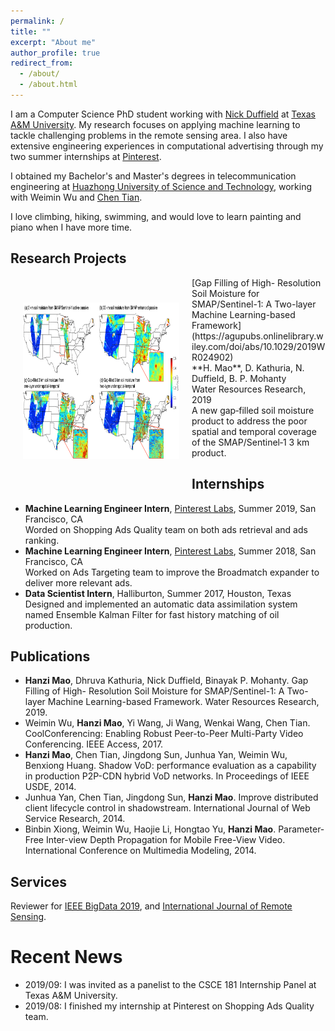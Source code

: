 ```yaml
---
permalink: /
title: ""
excerpt: "About me"
author_profile: true
redirect_from: 
  - /about/
  - /about.html
---
```


I am a Computer Science PhD student working with [Nick Duffield](https://nickduffield.net/) at [Texas A&M University](https://www.tamu.edu/). My research focuses on applying machine learning to tackle challenging problems in the remote sensing area. I also have extensive engineering experiences in computational advertising through my two summer internships at [Pinterest](https://www.pinterest.com/).

I obtained my Bachelor's and Master's degrees in telecommunication engineering at [Huazhong University of Science and Technology](http://english.hust.edu.cn/), working with Weimin Wu and [Chen Tian](https://cs.nju.edu.cn/tianchen/). 

I love climbing, hiking, swimming, and would love to learn painting and piano when I have more time. 

## Research Projects
<img align="left" width="250" height="250" src="/images/Fig22.png" hspace="20" vspace="40">
[Gap Filling of High- Resolution Soil Moisture for SMAP/Sentinel-1: A Two-layer Machine Learning-based Framework](https://agupubs.onlinelibrary.wiley.com/doi/abs/10.1029/2019WR024902)<br/>
**H. Mao**, D. Kathuria, N. Duffield, B. P. Mohanty<br/>
Water Resources Research, 2019<br/>  
A new gap‐filled soil moisture product to address the poor spatial and temporal coverage of the SMAP/Sentinel‐1 3 km product.


## Internships
* **Machine Learning Engineer Intern**, [Pinterest Labs](https://labs.pinterest.com/), Summer 2019, San Francisco, CA<br/>
Worded on Shopping Ads Quality team on both ads retrieval and ads ranking.
* **Machine Learning Engineer Intern**, [Pinterest Labs](https://labs.pinterest.com/), Summer 2018, San Francisco, CA<br/>
Worked on Ads Targeting team to improve the Broadmatch expander to deliver more relevant ads.
* **Data Scientist Intern**, Halliburton, Summer 2017, Houston, Texas<br/>
Designed and implemented an automatic data assimilation system named Ensemble Kalman Filter for fast history matching of oil production. 

## Publications
* **Hanzi Mao**, Dhruva Kathuria, Nick Duffield, Binayak P. Mohanty. Gap Filling of High- Resolution Soil Moisture for SMAP/Sentinel-1: A Two-layer Machine Learning-based Framework. Water Resources Research, 2019.
* Weimin Wu, **Hanzi Mao**, Yi Wang, Ji Wang, Wenkai Wang, Chen Tian. CoolConferencing: Enabling Robust Peer-to-Peer Multi-Party Video Conferencing. IEEE Access, 2017.
* **Hanzi Mao**, Chen Tian, Jingdong Sun, Junhua Yan, Weimin Wu, Benxiong Huang. Shadow VoD: performance evaluation as a capability in production P2P-CDN hybrid VoD networks. In Proceedings of IEEE USDE, 2014.
* Junhua Yan, Chen Tian, Jingdong Sun, **Hanzi Mao**. Improve distributed client lifecycle control in shadowstream. International Journal of Web Service Research, 2014.
* Binbin Xiong, Weimin Wu, Haojie Li, Hongtao Yu, **Hanzi Mao**. Parameter-Free Inter-view Depth Propagation for Mobile Free-View Video. International Conference on Multimedia Modeling, 2014.

## Services
Reviewer for [IEEE BigData 2019](http://bigdataieee.org/BigData2019/), and
[International Journal of Remote Sensing](https://www.tandfonline.com/loi/tres20).

Recent News
======
* 2019/09: I was invited as a panelist to the CSCE 181 Internship Panel at Texas A&M University.
* 2019/08: I finished my internship at Pinterest on Shopping Ads Quality team. 

